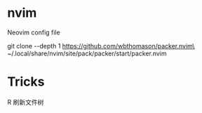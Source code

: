 # nvim
Neovim config file

git clone --depth 1 https://github.com/wbthomason/packer.nvim\
 ~/.local/share/nvim/site/pack/packer/start/packer.nvim
 
 # Tricks
 R 刷新文件树
